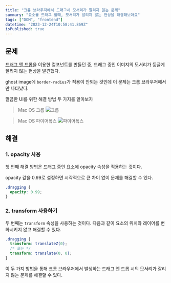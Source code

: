 ```yaml
---
title: "크롬 브라우저에서 드래그시 모서리가 잘리지 않는 문제"
summary: "요소를 드래그 할때, 모서리가 잘리지 않는 현상을 해결해보아요"
tags: ["DOM", "frontend"]
datetime: "2023-12-24T10:58:41.869Z"
isPublished: true
---
```


## 문제

[드래그 앤 드롭](https://developer.mozilla.org/en-US/docs/Web/API/HTML_Drag_and_Drop_API)을 이용한 컴포넌트를 만들던 중, 드래그 중인 이미지의 모서리가 둥글게 잘리지 않는 현상을 발견했다.

ghost image에 `border-radius`가 적용이 안되는 것인데 이 문제는 크롬 브라우저에서만 나타났다.

깔끔한 UI를 위한 해결 방법 두 가지를 알아보자

> Mac OS 크롬
> ![크롬](https://github.com/a-ryang/blog/assets/105474635/81e4ec33-6b69-4c9c-96cb-4c0b540a6a8d)

> Mac OS 파이어폭스
> ![파이어폭스](https://github.com/a-ryang/blog/assets/105474635/01d20ec9-8459-4d83-9df7-8111317357cb)

## 해결

### 1. opacity 사용

첫 번째 해결 방법은 드래그 중인 요소에 opacity 속성을 적용하는 것이다.

opacity 값을 0.99로 설정하면 시각적으로 큰 차이 없이 문제를 해결할 수 있다.

```css
.dragging {
  opacity: 0.99;
}
```

### 2. transform 사용하기

두 번째는 `transform` 속성을 사용하는 것이다.
다음과 같이 요소의 위치와 레이어를 변화시키지 않고 해결할 수 있다.

```css
.dragging {
  transform: translateZ(0);
  /* 또는 */
  transform: translate(0, 0);
}
```

이 두 가지 방법을 통해 크롬 브라우저에서 발생하는 드래그 앤 드롭 시의 모서리가 잘리지 않는 문제를 해결할 수 있다.
